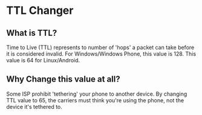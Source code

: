 # TTL Changer

## What is TTL?

Time to Live (TTL) represents to number of 'hops' a packet can take before it is considered invalid. For Windows/Windows Phone, this value is 128. This value is 64 for Linux/Android.

## Why Change this value at all?

Some ISP prohibit 'tethering' your phone to another device. By changing TTL value to 65, the carriers must think you're using the phone, not the device it's tethered to.